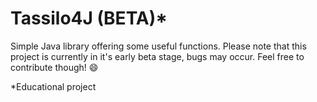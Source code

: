 # Tassilo4J (BETA)\*
Simple Java library offering some useful functions.
Please note that this project is currently in it's early beta stage, bugs may occur.
Feel free to contribute though! :smile:

\*Educational project